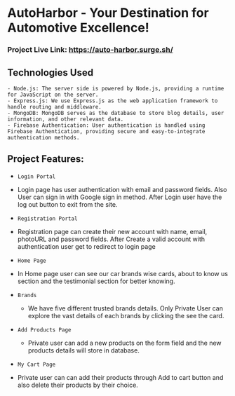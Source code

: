 # AutoHarbor - Your Destination for Automotive Excellence!


### Project Live Link: https://auto-harbor.surge.sh/

## Technologies Used
 
    - Node.js: The server side is powered by Node.js, providing a runtime for JavaScript on the server.
    - Express.js: We use Express.js as the web application framework to handle routing and middleware.
    - MongoDB: MongoDB serves as the database to store blog details, user information, and other relevant data.
    - Firebase Authentication: User authentication is handled using Firebase Authentication, providing secure and easy-to-integrate authentication methods.

## Project Features:

- `Login Portal` 
 - Login page has user authentication with email and password fields. Also User can sign in with Google sign in method. After Login user have the log out button to exit from the site.


- `Registration Portal` 
 - Registration page can create their new account with name, email, photoURL and password fields. After Create a valid account with authentication user get to redirect to login page


- `Home Page` 
 - In Home page user can see our car brands wise cards, about to know us section and the testimonial section for better knowing.


 - `Brands` 
    - We have five different trusted brands details. Only Private User can explore the vast details of each brands by clicking the see the card.


 - `Add Products Page` 
    - Private user can add a new products on the form field and the new products details will store in database.

- `My Cart Page` 
 - Private user can can add their products through Add to cart button and also delete their products by their choice.
